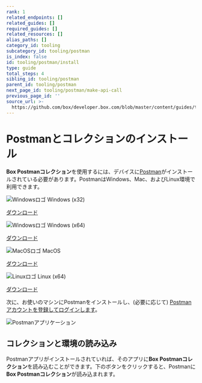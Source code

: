 ```yaml
---
rank: 1
related_endpoints: []
related_guides: []
required_guides: []
related_resources: []
alias_paths: []
category_id: tooling
subcategory_id: tooling/postman
is_index: false
id: tooling/postman/install
type: guide
total_steps: 4
sibling_id: tooling/postman
parent_id: tooling/postman
next_page_id: tooling/postman/make-api-call
previous_page_id: ''
source_url: >-
  https://github.com/box/developer.box.com/blob/master/content/guides/tooling/postman/install.md
---
```

<!-- alex disable postman-postwoman -->

# Postmanとコレクションのインストール

**Box Postmanコレクション**を使用するには、デバイスに[Postman][postman]がインストールされている必要があります。PostmanはWindows、Mac、およびLinux環境で利用できます。

<Grid columns="4">

<Download>

![Windowsロゴ](./quick-start/windows.png) Windows (x32)

[ダウンロード](https://dl.pstmn.io/download/latest/win32)

</Download>

<Download>

![Windowsロゴ](./quick-start/windows.png) Windows (x64)

[ダウンロード](https://dl.pstmn.io/download/latest/win64)

</Download>

<Download>

![MacOSロゴ](./quick-start/macos.png) MacOS

[ダウンロード](https://dl.pstmn.io/download/latest/macos)

</Download>

<Download>

![Linuxロゴ](./quick-start/linux.png) Linux (x64)

[ダウンロード](https://dl.pstmn.io/download/latest/linux64)

</Download>

</Grid>

次に、お使いのマシンにPostmanをインストールし、(必要に応じて) [Postmanアカウントを登録してログインします][register]。

<ImageFrame border center>

![Postmanアプリケーション](./quick-start/postman-example.png)

</ImageFrame>

## コレクションと環境の読み込み

Postmanアプリがインストールされていれば、そのアプリに**Box Postmanコレクション**を読み込むことができます。下のボタンをクリックすると、Postmanに**Box Postmanコレクション**が読み込まれます。

<Postman id="87493998b8bbe053a8f9" anonymous>

</Postman>

[register]: https://identity.getpostman.com/signup

[postman]: https://getpostman.com
